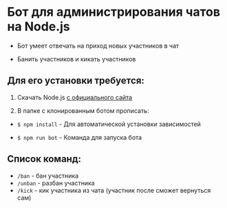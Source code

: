 # Бот для администрирования чатов на Node.js
- Бот умеет отвечать на приход новых участников в чат

- Банить участников и кикать участников



## Для его установки требуется:
1. Скачать Node.js [с официального сайта](https://nodejs.org/)

1. В папке с клонированным ботом прописать:
- `$ npm install` - Для автоматической установки зависимостей

- `$ npm run bot` - Команда для запуска бота 

## Список команд:
- `/ban` - бан участника
- `/unban` - разбан участника
- `/kick` - кик участника из чата (участник после сможет вернуться сам)